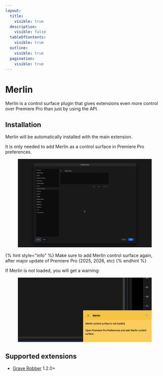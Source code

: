 ```yaml
---
layout:
  title:
    visible: true
  description:
    visible: false
  tableOfContents:
    visible: true
  outline:
    visible: true
  pagination:
    visible: true
---
```


# Merlin

Merlin is a control surface plugin that gives extensions even more control over Premiere Pro than just by using the API.

## Installation

Merlin will be automatically installed with the main extension.

It is only needed to add Merlin as a control surface in Premiere Pro preferences.

<figure><img src="../.gitbook/assets/Merlin_add_control_surface.gif" alt=""><figcaption></figcaption></figure>

{% hint style="info" %}
Make sure to add Merlin control surface again,\
after major update of Premiere Pro (2025, 2026, etc)
{% endhint %}

If Merlin is not loaded, you will get a warning:

<figure><img src="../.gitbook/assets/Merlin_warning (1).png" alt=""><figcaption></figcaption></figure>

## Supported extensions

* [Grave Robber](../extensions/grave-robber/) 1.2.0+
